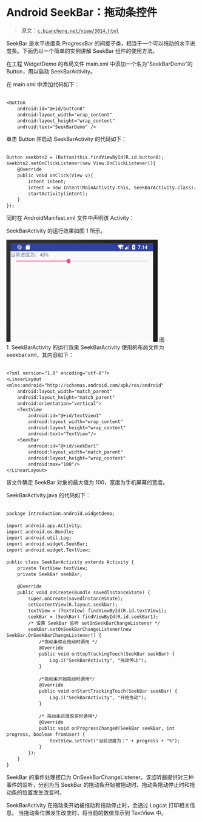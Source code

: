 # Android SeekBar：拖动条控件

> 原文：[`c.biancheng.net/view/3014.html`](http://c.biancheng.net/view/3014.html)

SeekBar 是水平进度条 ProgressBar 的间接子类，相当于一个可以拖动的水平进度条。下面仍以一个简单的实例讲解 SeekBar 组件的使用方法。

在工程 WidgetDemo 的布局文件 main.xml 中添加一个名为“SeekBarDemo”的 Button，用以启动 SeekBarActivity。

在 main.xml 中添加代码如下：

```

<Button
    android:id="@+id/button8"
    android:layout_width="wrap_content"
    android:layout_height="wrap_content"
    android:text="SeekBarDemo" />
```

单击 Button 并启动 SeekBarActivity 的代码如下：

```

Button seekbtn2 = (Button)this.findViewById(R.id.button8);
seekbtn2.setOnClickListener(new View.OnClickListener(){
    @Override
    public void onClick(View v){
        Intent intent;
        intent = new Intent(MainActivity.this, SeekBarActivity.class);
        startActivity(intent);
    }
});
```

同时在 AndroidManifest.xml 文件中声明该 Activity：

<activity android:name=".SeekBarActivity"></activity>

SeekBarActivity 的运行效果如图 1 所示。

![SeekBarActivity 的运行效果](img/25627eab080238c0b120239304bbeb65.png)
图 1  SeekBarActivity 的运行效果
SeekBarActivity 使用的布局文件为 seekbar.xml，其内容如下：

```

<?xml version="1.0" encoding="utf-8"?>
<LinearLayout xmlns:android="http://schemas.android.com/apk/res/android"
    android:layout_width="match_parent"
    android:layout_height="match_parent"
    android:orientation="vertical">
    <TextView
        android:id="@+id/textView1"
        android:layout_width="wrap_content"
        android:layout_height="wrap_content"
        android:text="TextView"/>
    <SeekBar
        android:id="@+id/seekBar1"
        android:layout_width="match_parent"
        android:layout_height="wrap_content"
        android:max="100"/>
</LinearLayout>
```

该文件确定 SeekBar 对象的最大值为 100，宽度为手机屏幕的宽度。

SeekBarActivity.java 的代码如下：

```

package introduction.android.widgetdemo;

import android.app.Activity;
import android.os.Bundle;
import android.util.Log;
import android.widget.SeekBar;
import android.widget.TextView;

public class SeekBarActivity extends Activity {
    private TextView textView;
    private SeekBar seekBar;

    @Override
    public void onCreate(Bundle savedlnstanceState) {
        super.onCreate(savedlnstanceState);
        setContentView(R.layout.seekbar);
        textView = (TextView) findViewById(R.id.textView1);
        seekBar = (SeekBar) findViewById(R.id.seekBar1);
        /* 设置 SeekBar 监听 setOnSeekBarChangeListener */
        seekBar.setOnSeekBarChangeListener(new SeekBar.OnSeekBarChangeListener() {
            /*拖动条停止拖动时调用 */
            @Override
            public void onStopTrackingTouch(SeekBar seekBar) {
                Log.i("SeekBarActivity", "拖动停止");
            }

            /*拖动条开始拖动时调用*/
            @Override
            public void onStartTrackingTouch(SeekBar seekBar) {
                Log.i("SeekBarActivity", "开始拖动");
            }

            /* 拖动条进度改变时调用*/
            @Override
            public void onProgressChanged(SeekBar seekBar, int progress, boolean fromUser) {
                textView.setText("当前进度为：" + progress + "%");
            }
        });
    }
}
```

SeekBar 的事件处理接口为 OnSeekBarChangeListener，该监听器提供对三种事件的监听，分别为当 SeekBar 的拖动条开始被拖动时、拖动条拖动停止时和拖动条的位置发生改变时。

SeekBarActivity 在拖动条开始被拖动和拖动停止时，会通过 Logcat 打印相关信息。
当拖动条位置发生改变时，将当前的数值显示到 TextView 中。